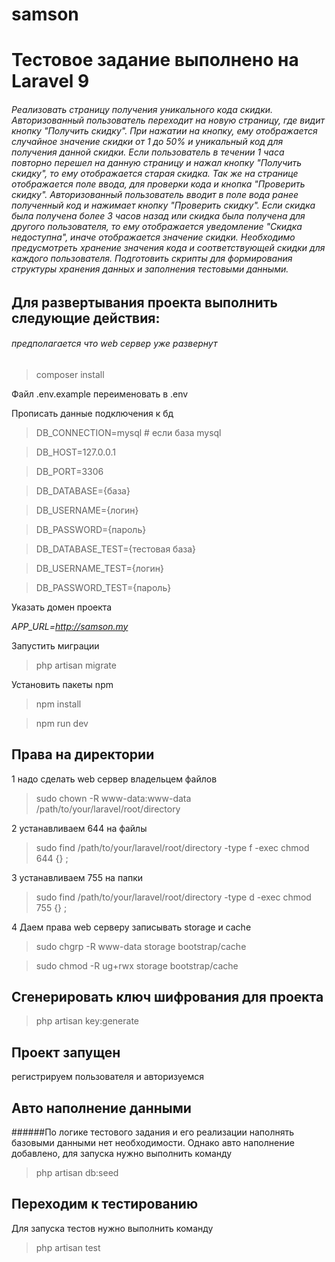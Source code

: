 # samson
Тестовое задание выполнено на Laravel 9
================

###### Реализовать страницу получения уникального кода скидки. Авторизованный пользователь переходит на новую страницу, где видит кнопку "Получить скидку". При нажатии на кнопку, ему отображается случайное значение скидки от 1 до 50% и уникальный код для получения данной скидки. Если пользователь в течении 1 часа повторно перешел на данную страницу и нажал кнопку "Получить скидку", то ему отображается старая скидка. Так же на странице отображается поле ввода, для проверки кода и кнопка "Проверить скидку". Авторизованный пользователь вводит в поле вода ранее полученный код и нажимает кнопку "Проверить скидку". Если скидка была получена более 3 часов назад или скидка была получена для другого пользователя, то ему отображается уведомление "Скидка недоступна", иначе отображается значение скидки. Необходимо предусмотреть хранение значения кода и соответствующей скидки для каждого пользователя. Подготовить скрипты для формирования структуры хранения данных и заполнения тестовыми данными.


Для развертывания проекта выполнить следующие действия:
----------------------

###### предполагается что web сервер уже развернут

> composer install

Файл .env.example переименовать в .env

Прописать данные подключения к бд

>DB_CONNECTION=mysql # если база mysql

>DB_HOST=127.0.0.1

>DB_PORT=3306

>DB_DATABASE={база}

>DB_USERNAME={логин}

>DB_PASSWORD={пароль}

>DB_DATABASE_TEST={тестовая база}

>DB_USERNAME_TEST={логин}

>DB_PASSWORD_TEST={пароль}


Указать домен проекта

*APP_URL=http://samson.my*

Запустить миграции

> php artisan migrate

Установить пакеты npm

>npm install

>npm run dev

Права на директории
-------------------

1 надо сделать web сервер владельцем файлов

>sudo chown -R www-data:www-data /path/to/your/laravel/root/directory

2 устанавливаем 644 на файлы

>sudo find /path/to/your/laravel/root/directory -type f -exec chmod 644 {} \;

3 устанавливаем 755 на папки

>sudo find /path/to/your/laravel/root/directory -type d -exec chmod 755 {} \;

4 Даем права web серверу записывать storage и cache

>sudo chgrp -R www-data storage bootstrap/cache

>sudo chmod -R ug+rwx storage bootstrap/cache

Сгенерировать ключ шифрования для проекта
------------------------
>php artisan key:generate


Проект запущен
-------------------
регистрируем пользователя и авторизуемся

Авто наполнение данными
-------------------

######По логике тестового задания и его реализации наполнять базовыми данными нет необходимости. Однако авто наполнение добавлено, для запуска нужно выполнить команду

>php artisan db:seed

Переходим к тестированию
-------------------

Для запуска тестов нужно выполнить команду

>php artisan test